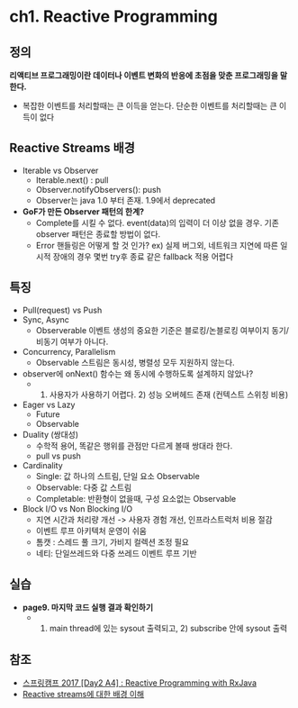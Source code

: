 # ch1. Reactive Programming

## 정의
**리액티브 프로그래밍이란 데이터나 이벤트 변화의 반응에 초점을 맞춘 프로그래밍을 말한다.**                                      
* 복잡한 이벤트를 처리할때는 큰 이득을 얻는다. 단순한 이벤트를 처리할때는 큰 이득이 없다

## Reactive Streams 배경
* Iterable vs Observer
  - Iterable.next() : pull
  - Observer.notifyObservers(): push
  - Observer는 java 1.0 부터 존재. 1.9에서 deprecated
* **GoF가 만든 Observer 패턴의 한계?**
  - Complete를 시킬 수 없다. event(data)의 입력이 더 이상 없을 경우. 기존 observer 패턴은 종료할 방법이 없다.
  - Error 핸들링은 어떻게 할 것 인가? ex) 실제 버그외, 네트워크 지연에 따른 일시적 장애의 경우 몇번 try후 종료 같은 fallback 적용 어렵다

## 특징
* Pull(request) vs Push
* Sync, Async
  - Observerable 이벤트 생성의 중요한 기준은 블로킹/논블로킹 여부이지 동기/비동기 여부가 아니다.
* Concurrency, Parallelism
  - Observable 스트림은 동시성, 병렬성 모두 지원하지 않는다.
* observer에  onNext() 함수는 왜 동시에 수행하도록 설계하지 않았나?
  - 1) 사용자가 사용하기 어렵다. 2) 성능 오버헤드 존재 (컨텍스트 스위칭 비용)  
* Eager vs Lazy
  - Future
  - Observable
* Duality (쌍대성)
  - 수학적 용어, 똑같은 행위를 관점만 다르게 볼때 쌍대라 한다.
  - pull vs push
* Cardinality
  - Single: 값 하나의 스트림, 단일 요소 Observable
  - Observable: 다중 값 스트림
  - Completable: 반환형이 없을때, 구성 요소없는 Observable
* Block I/O vs Non Blocking I/O
  - 지연 시간과 처리량 개선 -> 사용자 경험 개선, 인프라스트럭처 비용 절감
  - 이벤트 루프 아키텍처 운영이 쉬움
  - 톰캣 : 스레드 풀 크기, 가비지 컬렉션 조정 필요
  - 네티: 단일쓰레드와 다중 쓰레드 이벤트 루프 기반

## 실습
* **page9. 마지막 코드 실행 결과 확인하기**
  - 1) main thread에 있는 sysout 출력되고, 2) subscribe 안에 sysout 출력

## 참조
* [스프링캠프 2017 [Day2 A4] : Reactive Programming with RxJava](https://www.youtube.com/watch?v=0zVwXszDk88)
* [Reactive streams에 대한 배경 이해](https://www.youtube.com/watch?v=8fenTR3KOJo)
